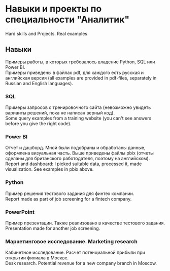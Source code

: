 # Навыки и проекты по специальности "Аналитик"
Hard skills and Projects. Real examples

## Навыки
Примеры работы, в которых требовалось владение Python, SQL или Power BI.<br>
Примеры приведены в файлах pdf, для каждого есть русская и английская версия (all examples are provided in pdf-files, separately in Russian and English languages).

### SQL
Примеры запросов с тренировочного сайта (невозможно увидеть варианты решений, пока не написан верный код).<br>
Some query examples from a training website (you can't see answers before you give the right code).

### Power BI
Отчет и дашборд. Мной были подобраны и обработаны данные, оформлена визуальная часть. Выше приведены файлы pbix (отчеты сделаны для британского работодателя, поэтому на английском).<br>
Report and dashboard: I picked suitable data, processed it, made visualization. See examples in pbix above.

### Python
Пример решения тестового задания для финтех компании.<br>
Report made as part of job screening for a fintech company.

### PowerPoint
Пример презентации. Также реализовано в качестве тестового задания.<br>
Presentation made for another job screening.

### Маркетинговое исследование. Marketing research
Кабинетное исследование. Расчет потенциальной прибыли при открытии филиала в Москве.<br>
Desk research. Potential revenue for a new company branch in Moscow.
